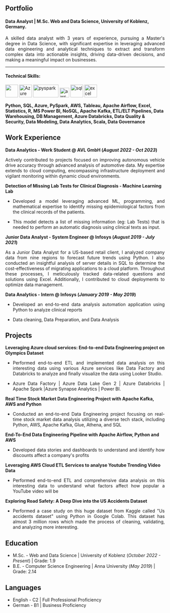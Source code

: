 ## Portfolio

#### Data Analyst | M.Sc. Web and Data Science, University of Koblenz, Germany.

<p align='justify'>A skilled data analyst with 3 years of experience, pursuing a Master's degree in Data Science, with significant expertise in leveraging advanced data engineering and analytical techniques to extract and transform complex data into actionable insights, driving data-driven decisions, and making a meaningful impact on businesses.</p>

---

#### Technical Skills: 
<p align='justify'>
  <img src="https://upload.wikimedia.org/wikipedia/commons/c/c3/Python-logo-notext.svg" width="40" height="40">
  <img src="https://upload.wikimedia.org/wikipedia/commons/a/a8/Microsoft_Azure_Logo.svg" alt="Azure" width="auto" height="40"/>
  <img src='https://miro.medium.com/max/3128/1*sQGVLk43kXJTEw1mtJRoDw.png' alt="pyspark" width="80" height="40">
  <img src="https://upload.wikimedia.org/wikipedia/commons/9/93/Amazon_Web_Services_Logo.svg" alt="aws" width="auto" height="30"/>
  <img src='https://upload.wikimedia.org/wikipedia/commons/8/87/Sql_data_base_with_logo.png' height='40' width='auto' alt="sql">
  <img src="https://logodownload.org/wp-content/uploads/2020/04/excel-logo-0.png" alt="excel" width="40" height="40"/>
</p>

<strong align='justify'> Python, SQL, Azure, PySpark, AWS, Tableau, Apache Airflow, Excel, Statistics, R, MS Power BI, NoSQL, Apache Kafka, ETL/ELT Pipelines, Data Warehousing, DB Management, Azure Databricks, Data Quality & Security, Data Modeling, Data Analytics, Scala, Data Governance </strong>


## Work Experience
**Data Analytics - Werk Student @ AVL GmbH (_August 2022 - Oct 2023_)**
<p align='justify'> Actively contributed to projects focused on improving autonomous vehicle drive accuracy through advanced analysis of automotive data. My expertise extends to cloud computing, encompassing infrastructure deployment and vigilant monitoring within dynamic cloud environments.</p>

**Detection of Missing Lab Tests for Clinical Diagnosis - Machine Learning Lab**
- <p align='justify'> Developed a model leveraging advanced ML, programming, and mathematical expertise to identify missing epidemiological factors from the clinical records of the patients.  </p>
- <p align='justify'> This model detects a list of missing information (eg: Lab Tests) that is needed to perform an automatic diagnosis using clinical texts as input. </p>

**Junior Data Analyst - System Engineer @ Infosys (_August 2019 - July 2021_)**
<p align='justify'>As a Junior Data Analyst for a US-based retail client, I analyzed company data from nine regions to forecast future trends using Python. I also conducted an insightful analysis of server details in SQL to determine the cost-effectiveness of migrating applications to a cloud platform. Throughout these processes, I meticulously tracked data-related questions and solutions using Excel. Additionally, I contributed to cloud deployments to optimize data management.</p>

**Data Analytics - Intern @ Infosys (_January 2019 - May 2019_)**
- <p align='justify'> Developed an end-to-end data analysis automation application using Python to analyze clinical reports </p>
- <p align='justify'> Data cleaning, Data Preparation, and Data Analysis </p>


## Projects
**Leveraging Azure cloud services: End-to-end Data Engineering project on Olympics Dataset**
- <p align='justify'>Performed end-to-end ETL and implemented data analysis on this interesting data using various Azure services like Data Factory and Databricks to analyze and finally visualize the data using Looker Studio. </p>
- <p align='justify'> Azure Data Factory | Azure Data Lake Gen 2 | Azure Databricks | Apache Spark |Azure Synapse Analytics | Power BI. </p>

**Real Time Stock Market Data Engineering Project with Apache Kafka, AWS and Python**
- <p align='justify'> Conducted an end-to-end Data Engineering project focusing on real-time stock market data analysis utilizing a diverse tech stack, including Python, AWS, Apache Kafka, Glue, Athena, and SQL </p>

**End-To-End Data Engineering Pipeline with Apache Airflow, Python and AWS**
- <p align='justify'> Developed data stories and dashboards to understand and identify how discounts affect a company's profits </p>
  
**Leveraging AWS Cloud ETL Services to analyse Youtube Trending Video Data**
- <p align='justify'> Performed end-to-end ETL and comprehensive data analysis on this interesting data to understand what factors affect how popular a YouTube video will be </p>

**Exploring Road Safety: A Deep Dive into the US Accidents Dataset**
- <p align='justify'> Performed a case study on this huge dataset from Kaggle called "Us accidents dataset" using Python in Google Colab. This dataset has almost 3 million rows which made the process of cleaning, validating, and analyzing more interesting. </p>

## Education
- M.Sc. - Web and Data Science | University of Koblenz (_October 2022 - Present_)  |  Grade: 1.9					       		
- B.E. - Computer Science Engineering | Anna University (_May 2019_)  |  Grade: 2.14


## Languages
- English - C2 | Full Professional Proficiency
- German - B1 | Business Proficiency
